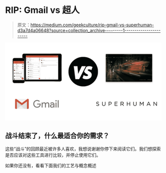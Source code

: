 # RIP: Gmail vs 超人

> 原文：<https://medium.com/geekculture/rip-gmail-vs-superhuman-d3a7d4a06648?source=collection_archive---------1----------------------->

![](img/714a7ddc11a67cdc924fa22b4537dbda.png)

## 战斗结束了，什么最适合你的需求？

这些“战斗”的回顾最近被许多人喜欢，我想说谢谢你停下来阅读它们。我们想探索是否应该对这些工具进行比较，并停止使用它们。

如果你还没有，看看下面我们的工艺与概念概述